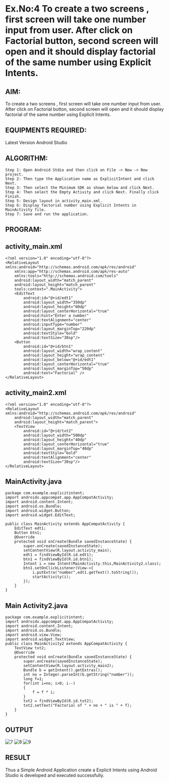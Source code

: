 # Ex.No:4 To create a two screens , first screen will take one number input from user. After click on Factorial button, second screen will open and it should display factorial of the same number using Explicit Intents.
## AIM:
To create a two screens , first screen will take one number input from user. After click on Factorial button, second screen will open and it should display factorial of the same number using Explicit Intents.
## EQUIPMENTS REQUIRED:
Latest Version Android Studio
## ALGORITHM:
```
Step 1: Open Android Stdio and then click on File -> New -> New project.
Step 2: Then type the Application name as ExplicitIntent and click Next.
Step 3: Then select the Minimum SDK as shown below and click Next.
Step 4: Then select the Empty Activity and click Next. Finally click Finish.
Step 5: Design layout in activity_main.xml.
Step 6: Display factorial number using Explicit Intents in MainActivity file.
Step 7: Save and run the application.
```
## PROGRAM:
## activity_main.xml
```
<?xml version="1.0" encoding="utf-8"?>
<RelativeLayout xmlns:android="http://schemas.android.com/apk/res/android"
    xmlns:app="http://schemas.android.com/apk/res-auto"
    xmlns:tools="http://schemas.android.com/tools"
    android:layout_width="match_parent"
    android:layout_height="match_parent"
    tools:context=".MainActivity">
    <EditText
        android:id="@+id/edt1"
        android:layout_width="350dp"
        android:layout_height="60dp"
        android:layout_centerHorizontal="true"
        android:hint="Enter a number"
        android:textAlignment="center"
        android:inputType="number"
        android:layout_marginTop="220dp"
        android:textStyle="bold"
        android:textSize="30sp"/>
    <Button
        android:id="@+id/btn1"
        android:layout_width="wrap_content"
        android:layout_height="wrap_content"
        android:layout_below="@+id/edt1"
        android:layout_centerHorizontal="true"
        android:layout_marginTop="50dp"
        android:text="Factorial" />
</RelativeLayout>
```
## activity_main2.xml
```
<?xml version="1.0" encoding="utf-8"?>
<RelativeLayout xmlns:android="http://schemas.android.com/apk/res/android"
    android:layout_width="match_parent"
    android:layout_height="match_parent">
    <TextView
        android:id="@+id/txt2"
        android:layout_width="500dp"
        android:layout_height="40dp"
        android:layout_centerHorizontal="true"
        android:layout_marginTop="40dp"
        android:textStyle="bold"
        android:textAlignment="center"
        android:textSize="30sp"/>
</RelativeLayout>
```
## MainActivity.java
```
package com.example.explicitintent;
import androidx.appcompat.app.AppCompatActivity;
import android.content.Intent;
import android.os.Bundle;
import android.widget.Button;
import android.widget.EditText;

public class MainActivity extends AppCompatActivity {
    EditText edt1;
    Button btn1;
    @Override
    protected void onCreate(Bundle savedInstanceState) {
        super.onCreate(savedInstanceState);
        setContentView(R.layout.activity_main);
        edt1 = findViewById(R.id.edt1);
        btn1 = findViewById(R.id.btn1);
        Intent i = new Intent(MainActivity.this,MainActivity2.class);
        btn1.setOnClickListener(View->{
            i.putExtra("number",edt1.getText().toString());
            startActivity(i);
        });
    }
}
```
## Main Activity2.java
```
package com.example.explicitintent;
import androidx.appcompat.app.AppCompatActivity;
import android.content.Intent;
import android.os.Bundle;
import android.view.View;
import android.widget.TextView;
public class MainActivity2 extends AppCompatActivity {
    TextView txt2;
    @Override
    protected void onCreate(Bundle savedInstanceState) {
        super.onCreate(savedInstanceState);
        setContentView(R.layout.activity_main2);
        Bundle b = getIntent().getExtras();
        int no = Integer.parseInt(b.getString("number"));
        long f=1;
        for(int i=no; i>0; i--)
        {
            f = f * i;
        }
        txt2 = findViewById(R.id.txt2);
        txt2.setText("Factorial of " + no + " is " + f);
    }
}
```
## OUTPUT
![7](https://github.com/Jayalakshm1/ExplicitIntent-MAD/assets/130430542/e698801c-594e-4f82-8bdd-91d4e2758ea3)
![8](https://github.com/Jayalakshm1/ExplicitIntent-MAD/assets/130430542/049c2005-4a49-4ddd-a0bf-516dff8547ef)
![9](https://github.com/Jayalakshm1/ExplicitIntent-MAD/assets/130430542/5d6ad176-f8e8-49a4-a6c3-64d9704e6900)
## RESULT
Thus a Simple Android Application create a Explicit Intents using Android Studio is developed and executed successfully.


